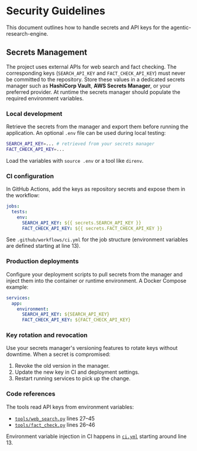 # Security Guidelines

This document outlines how to handle secrets and API keys for the agentic-research-engine.

## Secrets Management

The project uses external APIs for web search and fact checking. The corresponding keys (`SEARCH_API_KEY` and `FACT_CHECK_API_KEY`) must never be committed to the repository.
Store these values in a dedicated secrets manager such as **HashiCorp Vault**, **AWS Secrets Manager**, or your preferred provider. At runtime the secrets manager should populate the required environment variables.

### Local development

Retrieve the secrets from the manager and export them before running the application. An optional `.env` file can be used during local testing:

```bash
SEARCH_API_KEY=... # retrieved from your secrets manager
FACT_CHECK_API_KEY=...
```

Load the variables with `source .env` or a tool like `direnv`.

### CI configuration

In GitHub Actions, add the keys as repository secrets and expose them in the workflow:

```yaml
jobs:
  tests:
    env:
      SEARCH_API_KEY: ${{ secrets.SEARCH_API_KEY }}
      FACT_CHECK_API_KEY: ${{ secrets.FACT_CHECK_API_KEY }}
```

See `.github/workflows/ci.yml` for the job structure (environment variables are defined starting at line 13).

### Production deployments

Configure your deployment scripts to pull secrets from the manager and inject them into the container or runtime environment. A Docker Compose example:

```yaml
services:
  app:
    environment:
      SEARCH_API_KEY: ${SEARCH_API_KEY}
      FACT_CHECK_API_KEY: ${FACT_CHECK_API_KEY}
```

### Key rotation and revocation

Use your secrets manager's versioning features to rotate keys without downtime. When a secret is compromised:

1. Revoke the old version in the manager.
2. Update the new key in CI and deployment settings.
3. Restart running services to pick up the change.

### Code references

The tools read API keys from environment variables:

- [`tools/web_search.py`](../tools/web_search.py) lines 27–45
- [`tools/fact_check.py`](../tools/fact_check.py) lines 26–46

Environment variable injection in CI happens in [`ci.yml`](../.github/workflows/ci.yml) starting around line 13.

